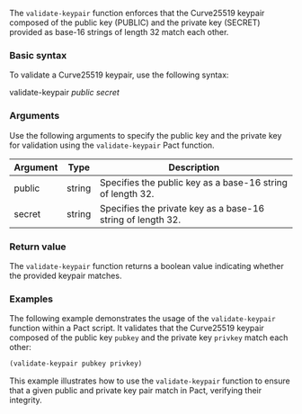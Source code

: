 The `validate-keypair` function enforces that the Curve25519 keypair composed of the public key (PUBLIC) and the private key (SECRET) provided as base-16 strings of length 32 match each other.

### Basic syntax

To validate a Curve25519 keypair, use the following syntax:

validate-keypair *public* *secret*

### Arguments

Use the following arguments to specify the public key and the private key for validation using the `validate-keypair` Pact function.

| Argument | Type | Description |
| --- | --- | --- |
| public | string | Specifies the public key as a base-16 string of length 32. |
| secret | string | Specifies the private key as a base-16 string of length 32. |

### Return value

The `validate-keypair` function returns a boolean value indicating whether the provided keypair matches.

### Examples

The following example demonstrates the usage of the `validate-keypair` function within a Pact script. It validates that the Curve25519 keypair composed of the public key `pubkey` and the private key `privkey` match each other:

```lisp
(validate-keypair pubkey privkey)
```

This example illustrates how to use the `validate-keypair` function to ensure that a given public and private key pair match in Pact, verifying their integrity.
